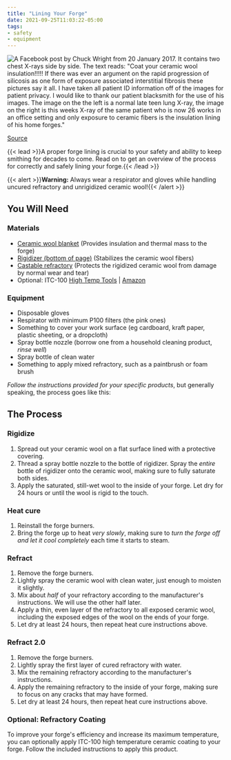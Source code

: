 ```yaml
---
title: "Lining Your Forge"
date: 2021-09-25T11:03:22-05:00
tags:
- safety
- equipment
---
```

![A Facebook post by Chuck Wright from 20 January 2017. It contains two chest X-rays side by side. The text reads: "Coat your ceramic wool insulation!!!!! If there was ever an argument on the rapid progression of silicosis as one form of exposure associated interstitial fibrosis these pictures say it all. I have taken all patient ID information off of the images for patient privacy. I would like to thank our patient blacksmith for the use of his images. The image on the the left is a normal late teen lung X-ray, the image on the right is this weeks X-ray of the same patient who is now 26 works in an office setting and only exposure to ceramic fibers is the insulation lining of his home forges."](/chuck-wright-chest-xrays.png)

[Source](https://www.facebook.com/groups/1119671338064808/posts/1399753240056615/)

{{< lead >}}A proper forge lining is crucial to your safety and ability to keep smithing for decades to come. Read on to get an overview of the process for correctly and safely lining your forge.{{< /lead >}}

{{< alert >}}**Warning:** Always wear a respirator and gloves while handling uncured refractory and unrigidized ceramic wool!{{< /alert >}}

## You Will Need
### Materials
* [Ceramic wool blanket](http://www.hightemptools.com/inswool.html) (Provides insulation and thermal mass to the forge)
* [Rigidizer (bottom of page)](http://www.hightemptools.com/refractorycoatings.html) (Stabilizes the ceramic wool fibers)
* [Castable refractory](http://www.hightemptools.com/castablerefractory.html) (Protects the rigidized ceramic wool from damage by normal wear and tear)
* Optional: ITC-100 [High Temp Tools](http://www.hightemptools.com/itcproducts.html) | [Amazon](https://amazon.com/Volcano-ITC-100HT-Temperature-Reflector-Refractory/dp/B096RNM3CQ)

### Equipment
* Disposable gloves
* Respirator with minimum P100 filters (the pink ones)
* Something to cover your work surface (eg cardboard, kraft paper, plastic sheeting, or a dropcloth)
* Spray bottle nozzle (borrow one from a household cleaning product, *rinse well*)
* Spray bottle of clean water
* Something to apply mixed refractory, such as a paintbrush or foam brush

*Follow the instructions provided for your specific products*, but generally speaking, the process goes like this:
## The Process
### Rigidize
1. Spread out your ceramic wool on a flat surface lined with a protective covering.
1. Thread a spray bottle nozzle to the bottle of rigidizer. Spray the *entire* bottle of rigidizer onto the ceramic wool, making sure to fully saturate both sides.
1. Apply the saturated, still-wet wool to the inside of your forge. Let dry for 24 hours or until the wool is rigid to the touch.

### Heat cure
1. Reinstall the forge burners.
1. Bring the forge up to heat *very slowly*, making sure to *turn the forge off and let it cool completely* each time it starts to steam.

### Refract
1. Remove the forge burners.
1. Lightly spray the ceramic wool with clean water, just enough to moisten it slightly.
1. Mix about *half* of your refractory according to the manufacturer's instructions. We will use the other half later.
1. Apply a thin, even layer of the refractory to all exposed ceramic wool, including the exposed edges of the wool on the ends of your forge.
1. Let dry at least 24 hours, then repeat heat cure instructions above.

### Refract 2.0
1. Remove the forge burners.
1. Lightly spray the first layer of cured refractory with water.
1. Mix the remaining refractory according to the manufacturer's instructions.
1. Apply the remaining refractory to the inside of your forge, making sure to focus on any cracks that may have formed.
1. Let dry at least 24 hours, then repeat heat cure instructions above.

### Optional: Refractory Coating
To improve your forge's efficiency and increase its maximum temperature, you can optionally apply ITC-100 high temperature ceramic coating to your forge. Follow the included instructions to apply this product.
